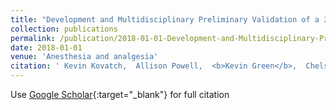 ```yaml
---
title: "Development and Multidisciplinary Preliminary Validation of a 3-Dimensional-Printed Pediatric Airway Model for Emergency Airway Front-of-Neck Access Procedures."
collection: publications
permalink: /publication/2018-01-01-Development-and-Multidisciplinary-Preliminary-Validation-of-a-3-Dimensional-Printed-Pediatric-Airway
date: 2018-01-01
venue: 'Anesthesia and analgesia'
citation: ' Kevin Kovatch,  Allison Powell,  <b>Kevin Green</b>,  Chelsea Reighard,  Glenn Green,  Virginia Gauger,  Deborah Rooney,  David Zopf, &quot;Development and Multidisciplinary Preliminary Validation of a 3-Dimensional-Printed Pediatric Airway Model for Emergency Airway Front-of-Neck Access Procedures..&quot; Anesthesia and analgesia, 2018.'
---
```

Use [Google Scholar](https://scholar.google.com/scholar?q=Development+and+Multidisciplinary+Preliminary+Validation+of+a+3+Dimensional+Printed+Pediatric+Airway+Model+for+Emergency+Airway+Front+of+Neck+Access+Procedures.){:target="_blank"} for full citation